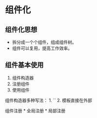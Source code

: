 # 组件化

## 组件化思想

* 拆分成一个个组件，组成组件树。
* 组件可以复用，提高工作效率。

## 组件基本使用

1. 组件构造器
2. 注册组件
3. 使用组件

组件构造器多种写法：
    1. ``
    2. 模板直接在外部

组件注册 
    * 全局注册
    * 局部注册